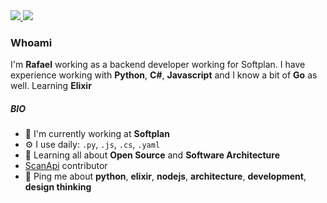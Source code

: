 <div>
    <a target='_blank' href="https://linkedin.com/in/rafael-quelho-de-macedo">
        <img src="https://img.shields.io/badge/LinkedIn-0077B5?style=for-the-badge&logo=linkedin&logoColor=white">
    </a>
    <a target='_blank' href="https://dev.to/rafaquelhodev">
        <img src="https://img.shields.io/badge/dev.to-0A0A0A?style=for-the-badge&logo=dev.to&logoColor=white">
    </a>
</div>

### Whoami

I'm **Rafael** working as a backend developer working for Softplan. I have experience working with **Python**, **C#**, **Javascript** and I know a bit of **Go** as well. Learning **Elixir**

##### BIO

- 🏢 I'm currently working at **Softplan**
- ⚙️ I use daily: `.py`, `.js`, `.cs`, `.yaml`
- 🌱 Learning all about **Open Source** and **Software Architecture**
- [ScanApi](https://github.com/scanapi/scanapi) contributor
- 💬 Ping me about **python**, **elixir**, **nodejs**, **architecture**, **development**, **design thinking**
